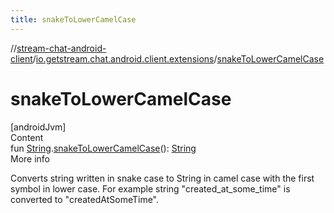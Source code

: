 ```yaml
---
title: snakeToLowerCamelCase
---
```

//[stream-chat-android-client](../../index.md)/[io.getstream.chat.android.client.extensions](index.md)/[snakeToLowerCamelCase](snakeToLowerCamelCase.md)



# snakeToLowerCamelCase  
[androidJvm]  
Content  
fun [String](https://kotlinlang.org/api/latest/jvm/stdlib/kotlin/-string/index.html).[snakeToLowerCamelCase](snakeToLowerCamelCase.md)(): [String](https://kotlinlang.org/api/latest/jvm/stdlib/kotlin/-string/index.html)  
More info  


Converts string written in snake case to String in camel case with the first symbol in lower case. For example string "created_at_some_time" is converted to "createdAtSomeTime".

  



